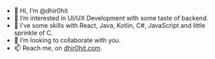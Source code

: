 - 👋 Hi, I’m @dhir0hit
- 👀 I’m interested in UI/UX Development with some taste of backend.
- 🌱 I've some skills with React, Java, Kotlin, C#, JavaScript and little sprinkle of C.
- 💞️ I’m looking to collaborate with you.
- 📫 Reach me, on <a href="dhir0hit.com">dhir0hit.com</a>.

<!---
dhir0hit/dhir0hit is a ✨ special ✨ repository because its `README.md` (this file) appears on your GitHub profile.
You can click the Preview link to take a look at your changes.
--->
